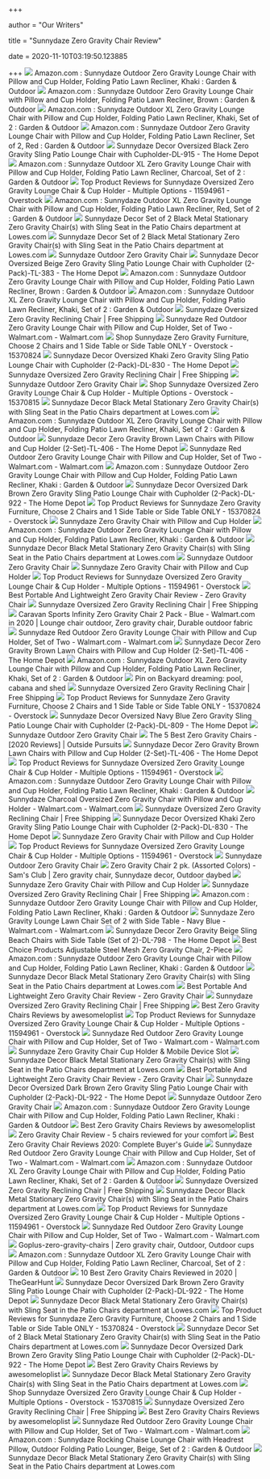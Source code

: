 +++
        
author = "Our Writers"
        
title = "Sunnydaze Zero Gravity Chair Review"
        
date = 2020-11-10T03:19:50.123885
        
+++
[ ![](https://images-na.ssl-images-amazon.com/images/I/61WxNCoy4ML._AC_SL1000_.jpg)](https://images-na.ssl-images-amazon.com/images/I/61WxNCoy4ML._AC_SL1000_.jpg) Amazon.com : Sunnydaze Outdoor Zero Gravity Lounge Chair with Pillow and  Cup Holder, Folding Patio Lawn Recliner, Khaki : Garden & Outdoor
[ ![](https://images-na.ssl-images-amazon.com/images/I/71XqrSsarpL._AC_SY450_.jpg)](https://images-na.ssl-images-amazon.com/images/I/71XqrSsarpL._AC_SY450_.jpg) Amazon.com : Sunnydaze Outdoor Zero Gravity Lounge Chair with Pillow and  Cup Holder, Folding Patio Lawn Recliner, Brown : Garden & Outdoor
[ ![](https://m.media-amazon.com/images/I/61XieTym1OL._AC_UL400_.jpg)](https://m.media-amazon.com/images/I/61XieTym1OL._AC_UL400_.jpg) Amazon.com : Sunnydaze Outdoor XL Zero Gravity Lounge Chair with Pillow and  Cup Holder, Folding Patio Lawn Recliner, Khaki, Set of 2 : Garden & Outdoor
[ ![](https://images-na.ssl-images-amazon.com/images/I/61EKM9n0o1L._AC_SY450_.jpg)](https://images-na.ssl-images-amazon.com/images/I/61EKM9n0o1L._AC_SY450_.jpg) Amazon.com : Sunnydaze Outdoor Zero Gravity Lounge Chair with Pillow and  Cup Holder, Folding Patio Lawn Recliner, Set of 2, Red : Garden & Outdoor
[ ![](https://images.homedepot-static.com/productImages/232175ff-9f07-4522-a43e-8937f0ebcc9b/svn/sunnydaze-decor-outdoor-lounge-chairs-dl-915-64_1000.jpg)](https://images.homedepot-static.com/productImages/232175ff-9f07-4522-a43e-8937f0ebcc9b/svn/sunnydaze-decor-outdoor-lounge-chairs-dl-915-64_1000.jpg) Sunnydaze Decor Oversized Black Zero Gravity Sling Patio Lounge Chair with  Cupholder-DL-915 - The Home Depot
[ ![](https://images-na.ssl-images-amazon.com/images/I/61qscrj%2B9UL._AC_SL1000_.jpg)](https://images-na.ssl-images-amazon.com/images/I/61qscrj%2B9UL._AC_SL1000_.jpg) Amazon.com : Sunnydaze Outdoor XL Zero Gravity Lounge Chair with Pillow and  Cup Holder, Folding Patio Lawn Recliner, Charcoal, Set of 2 : Garden &  Outdoor
[ ![](https://ak1.ostkcdn.com/images/products/is/images/direct/1c2f7dda4de4844d610d1445866a351a28f1904c/Sunnydaze-Oversized-Zero-Gravity-Lounge-Chair-%26-Cup-Holder---Multiple-Options.jpg)](https://ak1.ostkcdn.com/images/products/is/images/direct/1c2f7dda4de4844d610d1445866a351a28f1904c/Sunnydaze-Oversized-Zero-Gravity-Lounge-Chair-%26-Cup-Holder---Multiple-Options.jpg) Top Product Reviews for Sunnydaze Oversized Zero Gravity Lounge Chair & Cup  Holder - Multiple Options - 11594961 - Overstock
[ ![](https://images-na.ssl-images-amazon.com/images/I/61LfQB-hd2L._AC_SL1000_.jpg)](https://images-na.ssl-images-amazon.com/images/I/61LfQB-hd2L._AC_SL1000_.jpg) Amazon.com : Sunnydaze Outdoor XL Zero Gravity Lounge Chair with Pillow and  Cup Holder, Folding Patio Lawn Recliner, Red, Set of 2 : Garden & Outdoor
[ ![](http://mobileimages.lowes.com/product/converted/100306/1003064796.jpg)](http://mobileimages.lowes.com/product/converted/100306/1003064796.jpg) Sunnydaze Decor Set of 2 Black Metal Stationary Zero Gravity Chair(s) with  Sling Seat in the Patio Chairs department at Lowes.com
[ ![](http://mobileimages.lowes.com/product/converted/100306/1003064890.jpg?size=pdhi)](http://mobileimages.lowes.com/product/converted/100306/1003064890.jpg?size=pdhi) Sunnydaze Decor Set of 2 Black Metal Stationary Zero Gravity Chair(s) with  Sling Seat in the Patio Chairs department at Lowes.com
[ ![](https://www.dontwasteyourmoney.com/wp-content/uploads/2019/04/61iVHcg74wL._SL1000_.jpg)](https://www.dontwasteyourmoney.com/wp-content/uploads/2019/04/61iVHcg74wL._SL1000_.jpg) Sunnydaze Outdoor Zero Gravity Chair
[ ![](https://images.homedepot-static.com/productImages/457ddb41-38b6-49cc-8c55-823b28e6ca81/svn/sunnydaze-decor-outdoor-lounge-chairs-tl-383-64_600.jpg)](https://images.homedepot-static.com/productImages/457ddb41-38b6-49cc-8c55-823b28e6ca81/svn/sunnydaze-decor-outdoor-lounge-chairs-tl-383-64_600.jpg) Sunnydaze Decor Oversized Beige Zero Gravity Sling Patio Lounge Chair with  Cupholder (2-Pack)-TL-383 - The Home Depot
[ ![](https://images-na.ssl-images-amazon.com/images/I/81KNp8hjx9L._AC_SL1000_.jpg)](https://images-na.ssl-images-amazon.com/images/I/81KNp8hjx9L._AC_SL1000_.jpg) Amazon.com : Sunnydaze Outdoor Zero Gravity Lounge Chair with Pillow and  Cup Holder, Folding Patio Lawn Recliner, Brown : Garden & Outdoor
[ ![](https://m.media-amazon.com/images/S/aplus-seller-content-images-us-east-1/ATVPDKIKX0DER/A3VCRITOBCN68L/B01DDXLU90/rpjjAO5nREWP._UX970_TTW__.jpg)](https://m.media-amazon.com/images/S/aplus-seller-content-images-us-east-1/ATVPDKIKX0DER/A3VCRITOBCN68L/B01DDXLU90/rpjjAO5nREWP._UX970_TTW__.jpg) Amazon.com : Sunnydaze Outdoor XL Zero Gravity Lounge Chair with Pillow and  Cup Holder, Folding Patio Lawn Recliner, Khaki, Set of 2 : Garden & Outdoor
[ ![](https://cdn.shopify.com/s/files/1/0272/9315/5362/products/TL-376_28in_Beige__23759_1024x.jpg?v=1574783262)](https://cdn.shopify.com/s/files/1/0272/9315/5362/products/TL-376_28in_Beige__23759_1024x.jpg?v=1574783262) Sunnydaze Oversized Zero Gravity Reclining Chair | Free Shipping
[ ![](https://i5.walmartimages.com/asr/2dd6f4e2-3e1e-43b4-9218-91e4b727840c_1.d4fc5ce3b1375a957f573b069d6758ca.jpeg)](https://i5.walmartimages.com/asr/2dd6f4e2-3e1e-43b4-9218-91e4b727840c_1.d4fc5ce3b1375a957f573b069d6758ca.jpeg) Sunnydaze Red Outdoor Zero Gravity Lounge Chair with Pillow and Cup Holder,  Set of Two - Walmart.com - Walmart.com
[ ![](https://ak1.ostkcdn.com/images/products/is/images/direct/e677c2636c9cf80e913387df78cdabd6c32f60b5/Sunnydaze-Zero-Gravity-Furniture%2C-Choose-2-Chairs-and-1-Side-Table-or-Side-Table-ONLY.jpg)](https://ak1.ostkcdn.com/images/products/is/images/direct/e677c2636c9cf80e913387df78cdabd6c32f60b5/Sunnydaze-Zero-Gravity-Furniture%2C-Choose-2-Chairs-and-1-Side-Table-or-Side-Table-ONLY.jpg) Shop Sunnydaze Zero Gravity Furniture, Choose 2 Chairs and 1 Side Table or  Side Table ONLY - Overstock - 15370824
[ ![](https://images.homedepot-static.com/productImages/4f5c7848-9591-43f8-80cb-2c0b2d82f325/svn/sunnydaze-decor-outdoor-lounge-chairs-dl-830-4f_600.jpg)](https://images.homedepot-static.com/productImages/4f5c7848-9591-43f8-80cb-2c0b2d82f325/svn/sunnydaze-decor-outdoor-lounge-chairs-dl-830-4f_600.jpg) Sunnydaze Decor Oversized Khaki Zero Gravity Sling Patio Lounge Chair with  Cupholder (2-Pack)-DL-830 - The Home Depot
[ ![](https://cdn.shopify.com/s/files/1/0272/9315/5362/products/TL-420_28inBrown_Lifestyle_JordanAlicia__58570_800x.jpg?v=1574783262)](https://cdn.shopify.com/s/files/1/0272/9315/5362/products/TL-420_28inBrown_Lifestyle_JordanAlicia__58570_800x.jpg?v=1574783262) Sunnydaze Oversized Zero Gravity Reclining Chair | Free Shipping
[ ![](https://20fd661yccar325znz1e9bdl-wpengine.netdna-ssl.com/wp-content/uploads/2019/04/61VpQxNQ7KL._SL1010_.jpg)](https://20fd661yccar325znz1e9bdl-wpengine.netdna-ssl.com/wp-content/uploads/2019/04/61VpQxNQ7KL._SL1010_.jpg) Sunnydaze Outdoor Zero Gravity Chair
[ ![](https://ak1.ostkcdn.com/images/products/is/images/direct/2c9a2182965d06583d6ba16f9dc811af9a8b94af/Sunnydaze-Oversized-Zero-Gravity-Lounge-Chair-%26-Cup-Holder---Multiple-Options.jpg)](https://ak1.ostkcdn.com/images/products/is/images/direct/2c9a2182965d06583d6ba16f9dc811af9a8b94af/Sunnydaze-Oversized-Zero-Gravity-Lounge-Chair-%26-Cup-Holder---Multiple-Options.jpg) Shop Sunnydaze Oversized Zero Gravity Lounge Chair & Cup Holder - Multiple  Options - Overstock - 15370815
[ ![](http://mobileimages.lowes.com/product/converted/100304/1003041124_16343438.jpg?size=pdhi)](http://mobileimages.lowes.com/product/converted/100304/1003041124_16343438.jpg?size=pdhi) Sunnydaze Decor Black Metal Stationary Zero Gravity Chair(s) with Sling Seat  in the Patio Chairs department at Lowes.com
[ ![](https://m.media-amazon.com/images/I/61CyvIs47FL._AC_UL400_.jpg)](https://m.media-amazon.com/images/I/61CyvIs47FL._AC_UL400_.jpg) Amazon.com : Sunnydaze Outdoor XL Zero Gravity Lounge Chair with Pillow and  Cup Holder, Folding Patio Lawn Recliner, Khaki, Set of 2 : Garden & Outdoor
[ ![](https://images.homedepot-static.com/productImages/2ff190f4-94a8-4d10-8f03-5577fb93501f/svn/brown-sunnydaze-decor-beach-chairs-tl-406-4f_600.jpg)](https://images.homedepot-static.com/productImages/2ff190f4-94a8-4d10-8f03-5577fb93501f/svn/brown-sunnydaze-decor-beach-chairs-tl-406-4f_600.jpg) Sunnydaze Decor Zero Gravity Brown Lawn Chairs with Pillow and Cup Holder  (2-Set)-TL-406 - The Home Depot
[ ![](https://i5.walmartimages.com/asr/d1cbde17-22cd-4bdd-a6a6-9d7b027877f5_1.f22495770334d01e6b98bda91bc0a165.jpeg)](https://i5.walmartimages.com/asr/d1cbde17-22cd-4bdd-a6a6-9d7b027877f5_1.f22495770334d01e6b98bda91bc0a165.jpeg) Sunnydaze Red Outdoor Zero Gravity Lounge Chair with Pillow and Cup Holder,  Set of Two - Walmart.com - Walmart.com
[ ![](https://m.media-amazon.com/images/I/51k853n-JNL._AC_UL400_.jpg)](https://m.media-amazon.com/images/I/51k853n-JNL._AC_UL400_.jpg) Amazon.com : Sunnydaze Outdoor Zero Gravity Lounge Chair with Pillow and  Cup Holder, Folding Patio Lawn Recliner, Khaki : Garden & Outdoor
[ ![](https://images.homedepot-static.com/productImages/7a63144b-6dc8-4af2-a81a-293a88828702/svn/sunnydaze-decor-outdoor-lounge-chairs-dl-922-31_600.jpg)](https://images.homedepot-static.com/productImages/7a63144b-6dc8-4af2-a81a-293a88828702/svn/sunnydaze-decor-outdoor-lounge-chairs-dl-922-31_600.jpg) Sunnydaze Decor Oversized Dark Brown Zero Gravity Sling Patio Lounge Chair  with Cupholder (2-Pack)-DL-922 - The Home Depot
[ ![](https://ak1.ostkcdn.com/images/products/is/images/direct/403513e8ea16bcdea734079b49864267cb58555f/Sunnydaze_Zero_Gravity_Furniture_Choose_2_Chairs_and_1_Side_Table_or_Side_Table_ONLY.jpeg)](https://ak1.ostkcdn.com/images/products/is/images/direct/403513e8ea16bcdea734079b49864267cb58555f/Sunnydaze_Zero_Gravity_Furniture_Choose_2_Chairs_and_1_Side_Table_or_Side_Table_ONLY.jpeg) Top Product Reviews for Sunnydaze Zero Gravity Furniture, Choose 2 Chairs  and 1 Side Table or Side Table ONLY - 15370824 - Overstock
[ ![](https://cdn11.bigcommerce.com/s-ph391jd/images/stencil/900x900/products/41416/63919/DL-755_26inKhaki_Set__93958.1467195277.jpg?c=2)](https://cdn11.bigcommerce.com/s-ph391jd/images/stencil/900x900/products/41416/63919/DL-755_26inKhaki_Set__93958.1467195277.jpg?c=2) Sunnydaze Zero Gravity Chair with Pillow and Cup Holder
[ ![](https://m.media-amazon.com/images/I/61RohIN1EQL._AC_UL400_.jpg)](https://m.media-amazon.com/images/I/61RohIN1EQL._AC_UL400_.jpg) Amazon.com : Sunnydaze Outdoor Zero Gravity Lounge Chair with Pillow and  Cup Holder, Folding Patio Lawn Recliner, Khaki : Garden & Outdoor
[ ![](http://images.lowes.com/product/converted/100306/1003064768_16412232.jpg)](http://images.lowes.com/product/converted/100306/1003064768_16412232.jpg) Sunnydaze Decor Black Metal Stationary Zero Gravity Chair(s) with Sling Seat  in the Patio Chairs department at Lowes.com
[ ![](https://20fd661yccar325znz1e9bdl-wpengine.netdna-ssl.com/wp-content/uploads/2019/04/71EZzZHm9WL._SL1200_.jpg)](https://20fd661yccar325znz1e9bdl-wpengine.netdna-ssl.com/wp-content/uploads/2019/04/71EZzZHm9WL._SL1200_.jpg) Sunnydaze Outdoor Zero Gravity Chair
[ ![](https://cdn11.bigcommerce.com/s-ph391jd/images/stencil/900x900/products/41416/63938/DL-89226inBlackSet__57948.1467195340.jpg?c=2)](https://cdn11.bigcommerce.com/s-ph391jd/images/stencil/900x900/products/41416/63938/DL-89226inBlackSet__57948.1467195340.jpg?c=2) Sunnydaze Zero Gravity Chair with Pillow and Cup Holder
[ ![](https://ak1.ostkcdn.com/images/products/28534122/Upgrade-Extra-Wide-Zero-Gravity-Chair-Lounge-Chairs-Lawn-w-Cup-Holder-Portable-Recliner-for-Beach-24-Extra-Width-35794090-d36d-4edb-a168-18e39b0b6a6d_600.jpg)](https://ak1.ostkcdn.com/images/products/28534122/Upgrade-Extra-Wide-Zero-Gravity-Chair-Lounge-Chairs-Lawn-w-Cup-Holder-Portable-Recliner-for-Beach-24-Extra-Width-35794090-d36d-4edb-a168-18e39b0b6a6d_600.jpg) Top Product Reviews for Sunnydaze Oversized Zero Gravity Lounge Chair & Cup  Holder - Multiple Options - 11594961 - Overstock
[ ![](https://ml2ihr7ww3nk.i.optimole.com/9QOb3aA-gN-_eMJV/w:auto/h:auto/q:90/https://bestzerogravitychairhq.com/wp-content/uploads/2017/12/portable-and-lightweight-zero-gravity-chair-review.jpg)](https://ml2ihr7ww3nk.i.optimole.com/9QOb3aA-gN-_eMJV/w:auto/h:auto/q:90/https://bestzerogravitychairhq.com/wp-content/uploads/2017/12/portable-and-lightweight-zero-gravity-chair-review.jpg) Best Portable And Lightweight Zero Gravity Chair Review - Zero Gravity Chair
[ ![](https://cdn.shopify.com/s/files/1/0272/9315/5362/products/TL-383_28in_Beige_Set_Lifestyle__27222_800x.jpg?v=1574783262)](https://cdn.shopify.com/s/files/1/0272/9315/5362/products/TL-383_28in_Beige_Set_Lifestyle__27222_800x.jpg?v=1574783262) Sunnydaze Oversized Zero Gravity Reclining Chair | Free Shipping
[ ![](https://i.pinimg.com/474x/09/4e/eb/094eebaf4177ea26a8f084eec6dff7d5.jpg)](https://i.pinimg.com/474x/09/4e/eb/094eebaf4177ea26a8f084eec6dff7d5.jpg) Caravan Sports Infinity Zero Gravity Chair 2 Pack - Blue - Walmart.com in  2020 | Lounge chair outdoor, Zero gravity chair, Durable outdoor fabric
[ ![](https://i5.walmartimages.com/asr/ef619b1c-ba0a-4f21-8ab2-7e2ba4d15186_1.ca5a563c652aba62c91c1604133850f2.jpeg)](https://i5.walmartimages.com/asr/ef619b1c-ba0a-4f21-8ab2-7e2ba4d15186_1.ca5a563c652aba62c91c1604133850f2.jpeg) Sunnydaze Red Outdoor Zero Gravity Lounge Chair with Pillow and Cup Holder,  Set of Two - Walmart.com - Walmart.com
[ ![](https://images.homedepot-static.com/productImages/fadba30a-5178-4012-a984-9a753a5683b1/svn/brown-gray-lafuma-furniture-beach-chairs-lfm3118-8717-64_600.jpg)](https://images.homedepot-static.com/productImages/fadba30a-5178-4012-a984-9a753a5683b1/svn/brown-gray-lafuma-furniture-beach-chairs-lfm3118-8717-64_600.jpg) Sunnydaze Decor Zero Gravity Brown Lawn Chairs with Pillow and Cup Holder  (2-Set)-TL-406 - The Home Depot
[ ![](https://images-na.ssl-images-amazon.com/images/I/816JE54WBdL._AC_SL1000_.jpg)](https://images-na.ssl-images-amazon.com/images/I/816JE54WBdL._AC_SL1000_.jpg) Amazon.com : Sunnydaze Outdoor XL Zero Gravity Lounge Chair with Pillow and  Cup Holder, Folding Patio Lawn Recliner, Khaki, Set of 2 : Garden & Outdoor
[ ![](https://i.pinimg.com/originals/d9/af/27/d9af275add7ea2ea8e96fca0bb597aa3.jpg)](https://i.pinimg.com/originals/d9/af/27/d9af275add7ea2ea8e96fca0bb597aa3.jpg) Pin on Backyard dreaming: pool, cabana and shed
[ ![](https://cdn.shopify.com/s/files/1/0272/9315/5362/products/TL-376_28in_Beige_Lifestyle__86200_800x.jpg?v=1574783262)](https://cdn.shopify.com/s/files/1/0272/9315/5362/products/TL-376_28in_Beige_Lifestyle__86200_800x.jpg?v=1574783262) Sunnydaze Oversized Zero Gravity Reclining Chair | Free Shipping
[ ![](https://ak1.ostkcdn.com/images/products/is/images/direct/3f03af3ed91cd8e29cc18db5369cc345276fdb39/BELLEZE-Zero-Anti-Gravity-Reclining-Gray-Chairs-Set-of-2-Tray-Cup-Holder-Mobile-Device-Slot-Holder-Outdoor.jpg)](https://ak1.ostkcdn.com/images/products/is/images/direct/3f03af3ed91cd8e29cc18db5369cc345276fdb39/BELLEZE-Zero-Anti-Gravity-Reclining-Gray-Chairs-Set-of-2-Tray-Cup-Holder-Mobile-Device-Slot-Holder-Outdoor.jpg) Top Product Reviews for Sunnydaze Zero Gravity Furniture, Choose 2 Chairs  and 1 Side Table or Side Table ONLY - 15370824 - Overstock
[ ![](https://images.homedepot-static.com/productImages/73b0dfe8-3679-47a8-9ab4-94c34e28fffd/svn/sunnydaze-decor-outdoor-lounge-chairs-dl-809-31_600.jpg)](https://images.homedepot-static.com/productImages/73b0dfe8-3679-47a8-9ab4-94c34e28fffd/svn/sunnydaze-decor-outdoor-lounge-chairs-dl-809-31_600.jpg) Sunnydaze Decor Oversized Navy Blue Zero Gravity Sling Patio Lounge Chair  with Cupholder (2-Pack)-DL-809 - The Home Depot
[ ![](https://20fd661yccar325znz1e9bdl-wpengine.netdna-ssl.com/wp-content/uploads/2019/04/91SPfStSL2BL._SL1500_.jpg)](https://20fd661yccar325znz1e9bdl-wpengine.netdna-ssl.com/wp-content/uploads/2019/04/91SPfStSL2BL._SL1500_.jpg) Sunnydaze Outdoor Zero Gravity Chair
[ ![](https://www.outsidepursuits.com/wp-content/uploads/2019/05/best-zero-gravity-chair.jpg)](https://www.outsidepursuits.com/wp-content/uploads/2019/05/best-zero-gravity-chair.jpg) The 5 Best Zero Gravity Chairs - [2020 Reviews] | Outside Pursuits
[ ![](https://images.homedepot-static.com/productImages/9b75a96f-7b00-4012-9e36-2e4da4a48816/svn/khaki-sunnydaze-decor-beach-chairs-dl-016-64_600.jpg)](https://images.homedepot-static.com/productImages/9b75a96f-7b00-4012-9e36-2e4da4a48816/svn/khaki-sunnydaze-decor-beach-chairs-dl-016-64_600.jpg) Sunnydaze Decor Zero Gravity Brown Lawn Chairs with Pillow and Cup Holder  (2-Set)-TL-406 - The Home Depot
[ ![](https://ak1.ostkcdn.com/images/products/is/images/direct/b03d0002750cdaf5f2a0682b2198f8a64800ddb3/Gymax-Folding-Recliner-Zero-Gravity-Lounge-Chair-W--Shade-Canopy-Cup-Holder-Blue.jpg)](https://ak1.ostkcdn.com/images/products/is/images/direct/b03d0002750cdaf5f2a0682b2198f8a64800ddb3/Gymax-Folding-Recliner-Zero-Gravity-Lounge-Chair-W--Shade-Canopy-Cup-Holder-Blue.jpg) Top Product Reviews for Sunnydaze Oversized Zero Gravity Lounge Chair & Cup  Holder - Multiple Options - 11594961 - Overstock
[ ![](https://m.media-amazon.com/images/S/aplus-seller-content-images-us-east-1/ATVPDKIKX0DER/A3VCRITOBCN68L/B01DDXM0CQ/P3LdSOwGRvu2._UX220_TTW__.jpg)](https://m.media-amazon.com/images/S/aplus-seller-content-images-us-east-1/ATVPDKIKX0DER/A3VCRITOBCN68L/B01DDXM0CQ/P3LdSOwGRvu2._UX220_TTW__.jpg) Amazon.com : Sunnydaze Outdoor Zero Gravity Lounge Chair with Pillow and  Cup Holder, Folding Patio Lawn Recliner, Khaki : Garden & Outdoor
[ ![](https://i5.walmartimages.com/asr/07491fc8-48c2-4e01-8b55-41222cbf8ee0_1.64884c8b7c0aa1d08449ae55290f4424.jpeg?odnWidth=612&odnHeight=612&odnBg=ffffff)](https://i5.walmartimages.com/asr/07491fc8-48c2-4e01-8b55-41222cbf8ee0_1.64884c8b7c0aa1d08449ae55290f4424.jpeg?odnWidth=612&odnHeight=612&odnBg=ffffff) Sunnydaze Charcoal Oversized Zero Gravity Chair with Pillow and Cup Holder  - Walmart.com - Walmart.com
[ ![](https://cdn.shopify.com/s/files/1/0272/9315/5362/products/DL-915_28inBlack_Lifestyle__86328_800x.jpg?v=1574783262)](https://cdn.shopify.com/s/files/1/0272/9315/5362/products/DL-915_28inBlack_Lifestyle__86328_800x.jpg?v=1574783262) Sunnydaze Oversized Zero Gravity Reclining Chair | Free Shipping
[ ![](https://images.homedepot-static.com/productImages/40bca30a-e59e-4ef6-b7bd-c30090e606fc/svn/sunnydaze-decor-outdoor-lounge-chairs-dl-830-c3_600.jpg)](https://images.homedepot-static.com/productImages/40bca30a-e59e-4ef6-b7bd-c30090e606fc/svn/sunnydaze-decor-outdoor-lounge-chairs-dl-830-c3_600.jpg) Sunnydaze Decor Oversized Khaki Zero Gravity Sling Patio Lounge Chair with  Cupholder (2-Pack)-DL-830 - The Home Depot
[ ![](https://cdn11.bigcommerce.com/s-ph391jd/images/stencil/900x900/products/41416/63956/DL-724_26inNavyBlue_Set_Lifestyle_JordanAlicia__40677.1467195462.jpg?c=2)](https://cdn11.bigcommerce.com/s-ph391jd/images/stencil/900x900/products/41416/63956/DL-724_26inNavyBlue_Set_Lifestyle_JordanAlicia__40677.1467195462.jpg?c=2) Sunnydaze Zero Gravity Chair with Pillow and Cup Holder
[ ![](https://ak1.ostkcdn.com/images/products/is/images/direct/3da9308b89441f04f06e10197cc442be69d43cd2/2PC-Zero-Gravity-Chair-Oversize-Lounge-Patio-Heavy-Duty-Folding-Recliner-Red.jpg)](https://ak1.ostkcdn.com/images/products/is/images/direct/3da9308b89441f04f06e10197cc442be69d43cd2/2PC-Zero-Gravity-Chair-Oversize-Lounge-Patio-Heavy-Duty-Folding-Recliner-Red.jpg) Top Product Reviews for Sunnydaze Oversized Zero Gravity Lounge Chair & Cup  Holder - Multiple Options - 11594961 - Overstock
[ ![](https://20fd661yccar325znz1e9bdl-wpengine.netdna-ssl.com/wp-content/uploads/2019/04/81DGybUYwOL._SL1500_.jpg)](https://20fd661yccar325znz1e9bdl-wpengine.netdna-ssl.com/wp-content/uploads/2019/04/81DGybUYwOL._SL1500_.jpg) Sunnydaze Outdoor Zero Gravity Chair
[ ![](https://i.pinimg.com/originals/3d/fb/23/3dfb23b2070bb59a030f8583f6c8b2d7.jpg)](https://i.pinimg.com/originals/3d/fb/23/3dfb23b2070bb59a030f8583f6c8b2d7.jpg) Zero Gravity Chair 2 pk. (Assorted Colors) - Sam's Club | Zero gravity chair,  Sunnydaze decor, Outdoor daybed
[ ![](https://cdn11.bigcommerce.com/s-ph391jd/images/stencil/900x900/products/41416/63941/DL-694_26inRed_Lifestyle__78757.1467195357.jpg?c=2)](https://cdn11.bigcommerce.com/s-ph391jd/images/stencil/900x900/products/41416/63941/DL-694_26inRed_Lifestyle__78757.1467195357.jpg?c=2) Sunnydaze Zero Gravity Chair with Pillow and Cup Holder
[ ![](https://cdn.shopify.com/s/files/1/0272/9315/5362/products/TL-413_28inBrown_Lifestyle__72548_800x.jpg?v=1574783262)](https://cdn.shopify.com/s/files/1/0272/9315/5362/products/TL-413_28inBrown_Lifestyle__72548_800x.jpg?v=1574783262) Sunnydaze Oversized Zero Gravity Reclining Chair | Free Shipping
[ ![](https://m.media-amazon.com/images/I/41WhNoWatVL._AC_UL400_.jpg)](https://m.media-amazon.com/images/I/41WhNoWatVL._AC_UL400_.jpg) Amazon.com : Sunnydaze Outdoor Zero Gravity Lounge Chair with Pillow and  Cup Holder, Folding Patio Lawn Recliner, Khaki : Garden & Outdoor
[ ![](https://i5.walmartimages.com/asr/e7097f52-fa64-46fe-8930-4a9dd6e654a5_1.15403b8c9ff1e5239c0a82922d5a66bf.jpeg)](https://i5.walmartimages.com/asr/e7097f52-fa64-46fe-8930-4a9dd6e654a5_1.15403b8c9ff1e5239c0a82922d5a66bf.jpeg) Sunnydaze Zero Gravity Lounge Lawn Chair Set of 2 with Side Table - Navy  Blue - Walmart.com - Walmart.com
[ ![](https://images.homedepot-static.com/productImages/312c16fa-1563-4260-b948-d6d67c8cf0f5/svn/beige-sunnydaze-decor-beach-chairs-dl-798-64_600.jpg)](https://images.homedepot-static.com/productImages/312c16fa-1563-4260-b948-d6d67c8cf0f5/svn/beige-sunnydaze-decor-beach-chairs-dl-798-64_600.jpg) Sunnydaze Decor Zero Gravity Beige Sling Beach Chairs with Side Table (Set  of 2)-DL-798 - The Home Depot
[ ![](https://www.dontwasteyourmoney.com/wp-content/uploads/2019/04/best-choice-products-zero-gravity-chair.jpg)](https://www.dontwasteyourmoney.com/wp-content/uploads/2019/04/best-choice-products-zero-gravity-chair.jpg) Best Choice Products Adjustable Steel Mesh Zero Gravity Chair, 2-Piece
[ ![](https://m.media-amazon.com/images/I/61y4zxlQs5L._AC_UL400_.jpg)](https://m.media-amazon.com/images/I/61y4zxlQs5L._AC_UL400_.jpg) Amazon.com : Sunnydaze Outdoor Zero Gravity Lounge Chair with Pillow and  Cup Holder, Folding Patio Lawn Recliner, Khaki : Garden & Outdoor
[ ![](https://mobileimages.lowes.com/product/converted/100313/1003131334.jpg?size=lg)](https://mobileimages.lowes.com/product/converted/100313/1003131334.jpg?size=lg) Sunnydaze Decor Black Metal Stationary Zero Gravity Chair(s) with Sling Seat  in the Patio Chairs department at Lowes.com
[ ![](https://cdn.statically.io/img/m.media-amazon.com/images/I/41tWKR2uEzL.jpg?quality=100)](https://cdn.statically.io/img/m.media-amazon.com/images/I/41tWKR2uEzL.jpg?quality=100) Best Portable And Lightweight Zero Gravity Chair Review - Zero Gravity Chair
[ ![](https://cdn.shopify.com/s/files/1/0272/9315/5362/products/TL-420_28inBrown_Lifestyle__87972_800x.jpg?v=1574783262)](https://cdn.shopify.com/s/files/1/0272/9315/5362/products/TL-420_28inBrown_Lifestyle__87972_800x.jpg?v=1574783262) Sunnydaze Oversized Zero Gravity Reclining Chair | Free Shipping
[ ![](https://awesometoplist.com/wp-content/uploads/2019/12/8.-PORTAL-Oversized-Mesh-Back-Zero-Gravity-Recliner-Chairs-e1575800305117.jpg)](https://awesometoplist.com/wp-content/uploads/2019/12/8.-PORTAL-Oversized-Mesh-Back-Zero-Gravity-Recliner-Chairs-e1575800305117.jpg) Best Zero Gravity Chairs Reviews by awesomeloplist
[ ![](https://ak1.ostkcdn.com/images/products/is/images/direct/474c8a2c2dd2bd01ea3ba4d40390ea8f6cf30499/Costway-2PC-Folding-Zero-Gravity-Reclining-Lounge-Chairs-Beach-Patio-W-Utility-Tray.jpg)](https://ak1.ostkcdn.com/images/products/is/images/direct/474c8a2c2dd2bd01ea3ba4d40390ea8f6cf30499/Costway-2PC-Folding-Zero-Gravity-Reclining-Lounge-Chairs-Beach-Patio-W-Utility-Tray.jpg) Top Product Reviews for Sunnydaze Oversized Zero Gravity Lounge Chair & Cup  Holder - Multiple Options - 11594961 - Overstock
[ ![](https://i5.walmartimages.com/asr/2a92768e-7107-4ffd-8455-6a65e7b90c03_1.6da9ec01f93528cb5197ccb495410b4d.jpeg)](https://i5.walmartimages.com/asr/2a92768e-7107-4ffd-8455-6a65e7b90c03_1.6da9ec01f93528cb5197ccb495410b4d.jpeg) Sunnydaze Red Outdoor Zero Gravity Lounge Chair with Pillow and Cup Holder,  Set of Two - Walmart.com - Walmart.com
[ ![](https://cdn11.bigcommerce.com/s-ph391jd/images/stencil/1200x1200/products/41517/61246/tray_alone__64340.1505146865.jpg?c=2)](https://cdn11.bigcommerce.com/s-ph391jd/images/stencil/1200x1200/products/41517/61246/tray_alone__64340.1505146865.jpg?c=2) Sunnydaze Zero Gravity Chair Cup Holder & Mobile Device Slot
[ ![](https://mobileimages.lowes.com/product/converted/100317/1003173230.jpg?size=lg)](https://mobileimages.lowes.com/product/converted/100317/1003173230.jpg?size=lg) Sunnydaze Decor Black Metal Stationary Zero Gravity Chair(s) with Sling Seat  in the Patio Chairs department at Lowes.com
[ ![](https://cdn.statically.io/img/m.media-amazon.com/images/I/41eaD7D-X9L.jpg?quality=100)](https://cdn.statically.io/img/m.media-amazon.com/images/I/41eaD7D-X9L.jpg?quality=100) Best Portable And Lightweight Zero Gravity Chair Review - Zero Gravity Chair
[ ![](https://images.homedepot-static.com/productImages/546dbfe5-90df-4663-a8b2-9e8a46243e6b/svn/sunnydaze-decor-outdoor-lounge-chairs-dl-922-c3_600.jpg)](https://images.homedepot-static.com/productImages/546dbfe5-90df-4663-a8b2-9e8a46243e6b/svn/sunnydaze-decor-outdoor-lounge-chairs-dl-922-c3_600.jpg) Sunnydaze Decor Oversized Dark Brown Zero Gravity Sling Patio Lounge Chair  with Cupholder (2-Pack)-DL-922 - The Home Depot
[ ![](https://20fd661yccar325znz1e9bdl-wpengine.netdna-ssl.com/wp-content/uploads/2019/04/A1AE7HmMETL._SL1500_.jpg)](https://20fd661yccar325znz1e9bdl-wpengine.netdna-ssl.com/wp-content/uploads/2019/04/A1AE7HmMETL._SL1500_.jpg) Sunnydaze Outdoor Zero Gravity Chair
[ ![](https://m.media-amazon.com/images/I/617ScWULmRL._AC_UL400_.jpg)](https://m.media-amazon.com/images/I/617ScWULmRL._AC_UL400_.jpg) Amazon.com : Sunnydaze Outdoor Zero Gravity Lounge Chair with Pillow and  Cup Holder, Folding Patio Lawn Recliner, Khaki : Garden & Outdoor
[ ![](https://awesometoplist.com/wp-content/uploads/2019/12/4.-Bonnlo-Infinity-Zero-Gravity-Chair-e1575800358979.jpg)](https://awesometoplist.com/wp-content/uploads/2019/12/4.-Bonnlo-Infinity-Zero-Gravity-Chair-e1575800358979.jpg) Best Zero Gravity Chairs Reviews by awesomeloplist
[ ![](https://s3.amazonaws.com/images.wealthyaffiliate.com/uploads/2054332/sitecontent/19a7d6d747b2ace6248114e7ba92fb0d_cropped_1591363225.jpg?1591363226)](https://s3.amazonaws.com/images.wealthyaffiliate.com/uploads/2054332/sitecontent/19a7d6d747b2ace6248114e7ba92fb0d_cropped_1591363225.jpg?1591363226) Zero Gravity Chair Review - 5 chairs reviewed for your comfort
[ ![](https://gardenbeast-9fcd.kxcdn.com/wp-content/uploads/2020/05/zero-gravity-chair.jpg)](https://gardenbeast-9fcd.kxcdn.com/wp-content/uploads/2020/05/zero-gravity-chair.jpg) Best Zero Gravity Chair Reviews 2020: Complete Buyer's Guide
[ ![](https://i5.walmartimages.com/asr/cbd75234-b2c6-462a-a8ba-e3f3c93fae28.873efbae74e243988dfb03b090e0c5f1.jpeg?odnWidth=282&odnHeight=282&odnBg=ffffff)](https://i5.walmartimages.com/asr/cbd75234-b2c6-462a-a8ba-e3f3c93fae28.873efbae74e243988dfb03b090e0c5f1.jpeg?odnWidth=282&odnHeight=282&odnBg=ffffff) Sunnydaze Red Outdoor Zero Gravity Lounge Chair with Pillow and Cup Holder,  Set of Two - Walmart.com - Walmart.com
[ ![](https://m.media-amazon.com/images/I/61lG3cLqYoL._AC_UL400_.jpg)](https://m.media-amazon.com/images/I/61lG3cLqYoL._AC_UL400_.jpg) Amazon.com : Sunnydaze Outdoor XL Zero Gravity Lounge Chair with Pillow and  Cup Holder, Folding Patio Lawn Recliner, Khaki, Set of 2 : Garden & Outdoor
[ ![](https://cdn.shopify.com/s/files/1/0272/9315/5362/products/TL-413_28inBrown_Lifestyle_Alicia__50298_800x.jpg?v=1574783262)](https://cdn.shopify.com/s/files/1/0272/9315/5362/products/TL-413_28inBrown_Lifestyle_Alicia__50298_800x.jpg?v=1574783262) Sunnydaze Oversized Zero Gravity Reclining Chair | Free Shipping
[ ![](http://images.lowes.com/product/converted/100304/1003041128_16343450.jpg)](http://images.lowes.com/product/converted/100304/1003041128_16343450.jpg) Sunnydaze Decor Black Metal Stationary Zero Gravity Chair(s) with Sling Seat  in the Patio Chairs department at Lowes.com
[ ![](https://ak1.ostkcdn.com/images/products/is/images/direct/1802d3631f4e934a06a789ae2aa4572188c8c23a/Garden-City-Oversized-Zero-Gravity-Chair-with-Sunshade-and-Drink-Tray-by-Havenside-Home.jpg)](https://ak1.ostkcdn.com/images/products/is/images/direct/1802d3631f4e934a06a789ae2aa4572188c8c23a/Garden-City-Oversized-Zero-Gravity-Chair-with-Sunshade-and-Drink-Tray-by-Havenside-Home.jpg) Top Product Reviews for Sunnydaze Oversized Zero Gravity Lounge Chair & Cup  Holder - Multiple Options - 11594961 - Overstock
[ ![](https://i5.walmartimages.com/asr/7d9c4522-c6cd-41cf-9a95-e8af3360926b_1.55a564cefbe5cc04222786541a5d27f6.jpeg)](https://i5.walmartimages.com/asr/7d9c4522-c6cd-41cf-9a95-e8af3360926b_1.55a564cefbe5cc04222786541a5d27f6.jpeg) Sunnydaze Red Outdoor Zero Gravity Lounge Chair with Pillow and Cup Holder,  Set of Two - Walmart.com - Walmart.com
[ ![](https://i.pinimg.com/474x/6d/5f/d4/6d5fd447f2070d45cc76c887fe713aff.jpg)](https://i.pinimg.com/474x/6d/5f/d4/6d5fd447f2070d45cc76c887fe713aff.jpg) Goplus-zero-gravity-chairs | Zero gravity chair, Outdoor, Outdoor cups
[ ![](https://images-na.ssl-images-amazon.com/images/I/81FEpdGT9lL._AC_SX679_.jpg)](https://images-na.ssl-images-amazon.com/images/I/81FEpdGT9lL._AC_SX679_.jpg) Amazon.com : Sunnydaze Outdoor XL Zero Gravity Lounge Chair with Pillow and  Cup Holder, Folding Patio Lawn Recliner, Charcoal, Set of 2 : Garden &  Outdoor
[ ![](https://media.thegearhunt.com/wp-content/uploads/2018/03/best-zero-gravity-chair-e1521768972704.jpg)](https://media.thegearhunt.com/wp-content/uploads/2018/03/best-zero-gravity-chair-e1521768972704.jpg) 10 Best Zero Gravity Chairs Reviewed in 2020 | TheGearHunt
[ ![](https://images.homedepot-static.com/productImages/63e5e416-efec-40ca-ad0c-8da8930f5dfc/svn/costway-outdoor-lounge-chairs-op70265gr-64_300.jpg)](https://images.homedepot-static.com/productImages/63e5e416-efec-40ca-ad0c-8da8930f5dfc/svn/costway-outdoor-lounge-chairs-op70265gr-64_300.jpg) Sunnydaze Decor Oversized Dark Brown Zero Gravity Sling Patio Lounge Chair  with Cupholder (2-Pack)-DL-922 - The Home Depot
[ ![](http://images.lowes.com/product/converted/100304/1003041128_16343447.jpg)](http://images.lowes.com/product/converted/100304/1003041128_16343447.jpg) Sunnydaze Decor Black Metal Stationary Zero Gravity Chair(s) with Sling Seat  in the Patio Chairs department at Lowes.com
[ ![](https://ak1.ostkcdn.com/images/products/21797727/2-Pack-Folding-Recliner-Zero-Gravity-Chaise-Lounge-Chair-W-Cup-Holder-Black-4-Colors-c99eeef0-aabc-4855-a108-4656eb954ce4_600.jpg)](https://ak1.ostkcdn.com/images/products/21797727/2-Pack-Folding-Recliner-Zero-Gravity-Chaise-Lounge-Chair-W-Cup-Holder-Black-4-Colors-c99eeef0-aabc-4855-a108-4656eb954ce4_600.jpg) Top Product Reviews for Sunnydaze Zero Gravity Furniture, Choose 2 Chairs  and 1 Side Table or Side Table ONLY - 15370824 - Overstock
[ ![](http://images.lowes.com/product/converted/100306/1003064746_16411246.jpg)](http://images.lowes.com/product/converted/100306/1003064746_16411246.jpg) Sunnydaze Decor Set of 2 Black Metal Stationary Zero Gravity Chair(s) with  Sling Seat in the Patio Chairs department at Lowes.com
[ ![](https://images.homedepot-static.com/productImages/b44b59f2-2923-4d51-bb1b-537d0dd64d01/svn/costway-outdoor-lounge-chairs-2-op70265ltbl-64_300.jpg)](https://images.homedepot-static.com/productImages/b44b59f2-2923-4d51-bb1b-537d0dd64d01/svn/costway-outdoor-lounge-chairs-2-op70265ltbl-64_300.jpg) Sunnydaze Decor Oversized Dark Brown Zero Gravity Sling Patio Lounge Chair  with Cupholder (2-Pack)-DL-922 - The Home Depot
[ ![](https://awesometoplist.com/wp-content/uploads/2019/12/6.-Goplus-2PC-Zero-Gravity-Chairs-Lounge-Patio-Folding-Recliner-Outdoor-Yard-Beach-with-Cup-Holder-e1575800330596.jpg)](https://awesometoplist.com/wp-content/uploads/2019/12/6.-Goplus-2PC-Zero-Gravity-Chairs-Lounge-Patio-Folding-Recliner-Outdoor-Yard-Beach-with-Cup-Holder-e1575800330596.jpg) Best Zero Gravity Chairs Reviews by awesomeloplist
[ ![](https://mobileimages.lowes.com/product/converted/100291/1002913610.jpg?size=lg)](https://mobileimages.lowes.com/product/converted/100291/1002913610.jpg?size=lg) Sunnydaze Decor Black Metal Stationary Zero Gravity Chair(s) with Sling Seat  in the Patio Chairs department at Lowes.com
[ ![](https://ak1.ostkcdn.com/images/products/is/images/direct/e48f9661c45f9e6cc38f5175188f84690f7b711c/Sunnydaze-Oversized-Zero-Gravity-Lounge-Chair-%26-Cup-Holder---Multiple-Options.jpg?impolicy=medium)](https://ak1.ostkcdn.com/images/products/is/images/direct/e48f9661c45f9e6cc38f5175188f84690f7b711c/Sunnydaze-Oversized-Zero-Gravity-Lounge-Chair-%26-Cup-Holder---Multiple-Options.jpg?impolicy=medium) Shop Sunnydaze Oversized Zero Gravity Lounge Chair & Cup Holder - Multiple  Options - Overstock - 15370815
[ ![](https://cdn.shopify.com/s/files/1/0272/9315/5362/products/Side_Beige__65967_800x.jpg?v=1574783262)](https://cdn.shopify.com/s/files/1/0272/9315/5362/products/Side_Beige__65967_800x.jpg?v=1574783262) Sunnydaze Oversized Zero Gravity Reclining Chair | Free Shipping
[ ![](https://awesometoplist.com/wp-content/uploads/2019/12/13.-Flamaker-Patio-Zero-Gravity-Chair-Outdoor-Folding-Lounge-Chair-Recliners-Adjustable-Lawn-Lounge-Chair-with-Pillow-for-Poolside-e1575800238785.jpg)](https://awesometoplist.com/wp-content/uploads/2019/12/13.-Flamaker-Patio-Zero-Gravity-Chair-Outdoor-Folding-Lounge-Chair-Recliners-Adjustable-Lawn-Lounge-Chair-with-Pillow-for-Poolside-e1575800238785.jpg) Best Zero Gravity Chairs Reviews by awesomeloplist
[ ![](https://i5.walmartimages.com/asr/ada068a0-23a0-425e-b06d-bcfb06cd8a66_1.abc4779174ba41ffb082ce2a47991e81.jpeg)](https://i5.walmartimages.com/asr/ada068a0-23a0-425e-b06d-bcfb06cd8a66_1.abc4779174ba41ffb082ce2a47991e81.jpeg) Sunnydaze Red Outdoor Zero Gravity Lounge Chair with Pillow and Cup Holder,  Set of Two - Walmart.com - Walmart.com
[ ![](https://images-na.ssl-images-amazon.com/images/I/81fgabbkE2L._AC_SL1500_.jpg)](https://images-na.ssl-images-amazon.com/images/I/81fgabbkE2L._AC_SL1500_.jpg) Amazon.com : Sunnydaze Rocking Chaise Lounge Chair with Headrest Pillow,  Outdoor Folding Patio Lounger, Beige, Set of 2 : Garden & Outdoor
[ ![](http://images.lowes.com/product/converted/100304/1003041128_16343444.jpg)](http://images.lowes.com/product/converted/100304/1003041128_16343444.jpg) Sunnydaze Decor Black Metal Stationary Zero Gravity Chair(s) with Sling Seat  in the Patio Chairs department at Lowes.com
